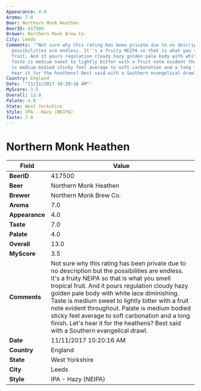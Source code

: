 ```yaml
---
Appearance: 4.0
Aroma: 7.0
Beer: Northern Monk Heathen
BeerID: 417500
Brewer: Northern Monk Brew Co.
City: Leeds
Comments: '"Not sure why this rating has been private due to no description but the
  possibilities are endless. It''s a fruity NEIPA so that is what you smell tropical
  fruit. And it pours regulation cloudy hazy golden pale body with white lace diminishing.
  Taste is medium sweet to lightly bitter with a fruit note evident throughout. Palate
  is medium bodied sticky feel average to soft carbonation and a long finish. Let''s
  hear it for the heathens? Best said with a Southern evangelical drawl."'
Country: England
Date: '"11/11/2017 10:20:16 AM"'
MyScore: 3.5
Overall: 13.0
Palate: 4.0
State: West Yorkshire
Style: IPA - Hazy (NEIPA)
Taste: 7.0
---
```


# Northern Monk Heathen

| Field         | Value |
|---------------|-------|
| **BeerID** | 417500 |
| **Beer** | Northern Monk Heathen |
| **Brewer** | Northern Monk Brew Co. |
| **Aroma** | 7.0 |
| **Appearance** | 4.0 |
| **Taste** | 7.0 |
| **Palate** | 4.0 |
| **Overall** | 13.0 |
| **MyScore** | 3.5 |
| **Comments** | Not sure why this rating has been private due to no description but the possibilities are endless. It's a fruity NEIPA so that is what you smell tropical fruit. And it pours regulation cloudy hazy golden pale body with white lace diminishing. Taste is medium sweet to lightly bitter with a fruit note evident throughout. Palate is medium bodied sticky feel average to soft carbonation and a long finish. Let's hear it for the heathens? Best said with a Southern evangelical drawl. |
| **Date** | 11/11/2017 10:20:16 AM |
| **Country** | England |
| **State** | West Yorkshire |
| **City** | Leeds |
| **Style** | IPA - Hazy (NEIPA) |
